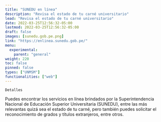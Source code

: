 ```yaml
---
title: "SUNEDU en línea"
description: "Revisa el estado de tu carné universitario"
lead: "Revisa el estado de tu carné universitario"
date: 2022-03-25T12:56:32-05:00
lastmod: 2022-03-25T12:56:32-05:00
draft: false
images: [sunedu.gob.pe.png]
link: "https://enlinea.sunedu.gob.pe/"
menu:
  experimental:
    parent: "general"
weight: 220
toc: false
pinned: false
types: ["UNMSM"]
functionalities: ["web"]
---
```


```text
Detalles
```

Puedes encontrar los servicios en línea brindados por la Superintendencia Nacional de Educación Superior Universitaria (SUNEDU), entre las más relevantas quizá sea el estado de tu carné, pero también puedes solicitar el reconocimiento de grados y títulos extranjeros, entre otros.